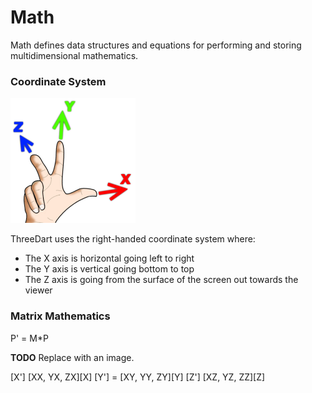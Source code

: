 # Math

Math defines data structures and equations for performing and storing multidimensional mathematics.

### Coordinate System
[![Right-handed Coordinate System](../../../resources/RightHand.png)](https://en.wikipedia.org/wiki/Cartesian_coordinate_system#In_three_dimensions)

ThreeDart uses the right-handed coordinate system where:

- The X axis is horizontal going left to right
- The Y axis is vertical going bottom to top
- The Z axis is going from the surface of the screen out towards the viewer

### Matrix Mathematics

  P' = M*P

  **TODO** Replace with an image.

  [X']   [XX, YX, ZX][X]
  [Y'] = [XY, YY, ZY][Y]
  [Z']   [XZ, YZ, ZZ][Z]
